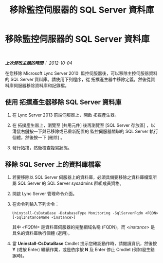 ﻿---
title: 移除監控伺服器的 SQL Server 資料庫
TOCTitle: 移除監控伺服器的 SQL Server 資料庫
ms:assetid: aed5e394-d63e-4ad4-af40-f12d3a044344
ms:mtpsurl: https://technet.microsoft.com/zh-tw/library/JJ721848(v=OCS.15)
ms:contentKeyID: 49890262
ms.date: 08/10/2015
mtps_version: v=OCS.15
ms.translationtype: HT
---

# 移除監控伺服器的 SQL Server 資料庫

 

_**上次修改主題的時間：** 2012-10-04_

在您移除 Microsoft Lync Server 2010  監控伺服器後，可以移除主控伺服器資料的 SQL Server 資料庫。請使用下列程序，從 拓撲產生器中移除定義，然後從資料庫伺服器移除資料庫和記錄檔。

## 使用 拓撲產生器移除 SQL Server 資料庫

1.  在 Lync Server 2013 前端伺服器上，開啟 拓撲產生器。

2.  在 拓撲產生器上，瀏覽至 \[共用元件\] 後再瀏覽至 \[SQL Server 存放區\] ，以滑鼠右鍵按一下與已移除或已重新配置的 監控伺服器關聯的 SQL Server 執行個體，然後按一下 \[刪除\] 。

3.  發行拓撲，然後檢查複寫狀態。

## 移除 SQL Server 上的資料庫檔案

1.  若要移除以 SQL Server 伺服器上的資料庫，必須具備要移除之資料庫檔案所屬 SQL Server 的 SQL Server sysadmins 群組成員資格。

2.  開啟 Lync Server 管理命令介面。

3.  在命令列輸入下列命令：
    
        Uninstall-CsDataBase -DatabaseType Monitoring -SqlServerFqdn <FQDN> [-SqlInstanceName <instance>]
    
    其中 *\<FQDN\>* 是資料庫伺服器的完整網域名稱 (FQDN)，而 *\<instance\>* 是具名的資料庫執行個體 (選用)。

4.  當 **Uninstall-CsDataBase** Cmdlet 提示您確認動作時，請閱讀資訊，然後按 **Y** (或按 Enter) 繼續作業，或是依序按 **N** 及 Enter 停止 Cmdlet (例如發生錯誤時)。

